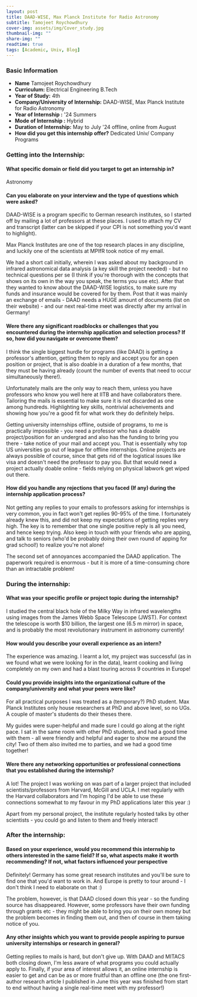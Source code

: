 ```yaml
---
layout: post
title: DAAD-WISE, Max Planck Institute for Radio Astronomy
subtitle: Tamojeet Roychowdhury
cover-img: assets/img/Cover_study.jpg
thumbnail-img: ""
share-img: ""
readtime: true
tags: [Academic, Univ, Blog]
---
```

### Basic Information

- **Name** Tamojeet Roychowdhury
- **Curriculum:** Electrical Engineering B.Tech
- **Year of Study:** 4th
- **Company/University of Internship:** DAAD-WISE, Max Planck Institute for Radio Astronomy
- **Year of Internship :** '24 Summers
- **Mode of Internship :** Hybrid
- **Duration of Internship:** May to July '24 offline, online from August
- **How did you get this internship offer?** Dedicated Univ/ Company Programs

### Getting into the Internship:

#### What specific domain or field did you target to get an internship in?
Astronomy


#### Can you elaborate on your interview and the type of questions which were asked?
DAAD-WISE is a program specific to German research institutes, so I started off by mailing a lot of professors at these places. I used to attach my CV and transcript (latter can be skipped if your CPI is not something you'd want to highlight). 

Max Planck Institutes are one of the top research places in any discipline, and luckily one of the scientists at MPIfR took notice of my email. 

We had a short call initially, wherein I was asked about my background in infrared astronomical data analysis (a key skill the project needed) - but no technical questions per se (I think if you're thorough with the concepts that shows on its own in the way you speak, the terms you use etc). After that they wanted to know about the DAAD-WISE logistics, to make sure my funds and insurance would be covered for by them. Post that it was mainly an exchange of emails - DAAD needs a HUGE amount of documents (list on their website) - and our next real-time meet was directly after my arrival in Germany!

#### Were there any significant roadblocks or challenges that you encountered during the internship application and selection process? If so, how did you navigate or overcome them?
I think the single biggest hurdle for programs (like DAAD) is getting a professor's attention, getting them to reply and accept you for an open position or project, that is also doable in a duration of a few months, that they must be having already (count the number of events that need to occur simultaneously there!).

Unfortunately mails are the only way to reach them, unless you have professors who know you well here at IITB and have collaborators there. Tailoring the mails is essential to make sure it is not discarded as one among hundreds. Highlighting key skills, nontrivial acheivements and showing how you're a good fit for what work they do definitely helps.

Getting university internships offline, outside of programs, to me is practically impossible - you need a professor who has a doable project/position for an undergrad and also has the funding to bring you there - take notice of your mail and accept you. That is essentially why top US universities go out of league for offline internships. Online projects are always possible of course, since that gets rid of the logistical issues like visa and doesn't need the professor to pay you. But that would need a project actually doable online - fields relying on physical labwork get wiped out there.

#### How did you handle any rejections that you faced (If any) during the internship application process?
Not getting any replies to your emails to professors asking for internships is very common, you in fact won't get replies 90-95% of the time. I fortunately already knew this, and did not keep my expectations of getting replies very high. The key is to remember that one single positive reply is all you need, and hence keep trying. Also keep in touch with your friends who are apping, and talk to seniors (who'd be probably doing their own round of apping for grad school!) to realize you're not alone!

The second set of annoyances accompanied the DAAD application. The paperwork required is enormous - but it is more of a time-consuming chore than an intractable problem!

### During the internship:
#### What was your specific profile or project topic during the internship?
I studied the central black hole of the Milky Way in infrared wavelengths using images from the James Webb Space Telescope (JWST). For context the telescope is worth $10 billion, the largest one (6.5 m mirror) in space, and is probably the most revolutionary instrument in astronomy currently!

#### How would you describe your overall experience as an intern?
The experience was amazing. I learnt a lot, my project was successful (as in we found what we were looking for in the data), learnt cooking and living completely on my own and had a blast touring across 9 countries in Europe!

#### Could you provide insights into the organizational culture of the company/university and what your peers were like?
For all practical purposes I was treated as a (temporary?) PhD student. Max Planck Institutes only house researchers at PhD and above level, so no UGs. A couple of master's students do their theses there. 

My guides were super-helpful and made sure I could go along at the right pace. I sat in the same room with other PhD students, and had a good time with them - all were friendly and helpful and eager to show me around the city! Two of them also invited me to parties, and we had a good time together!

#### Were there any networking opportunities or professional connections that you established during the internship?
A lot! The project I was working on was part of a larger project that included scientists/professors from Harvard, McGill and UCLA. I met regularly with the Harvard collaborators and I'm hoping I'd be able to use these connections somewhat to my favour in my PhD applications later this year :)

Apart from my personal project, the institute regularly hosted talks by other scientists - you could go and listen to them and freely interact!

### After the internship:

#### Based on your experience, would you recommend this internship to others interested in the same field? If so, what aspects make it worth recommending? If not, what factors influenced your perspective
Definitely! Germany has some great research institutes and you'll be sure to find one that you'd want to work in. And Europe is pretty to tour around - I don't think I need to elaborate on that :)

The problem, however, is that DAAD closed down this year - so the funding source has disappeared. However, some professors have their own funding through grants etc - they might be able to bring you on their own money but the problem becomes in finding them out, and then of course in them taking notice of you.

#### Any other insights which you want to provide people aspiring to pursue university internships or research in general?
Getting replies to mails is hard, but don't give up. With DAAD and MITACS both closing down, I'm less aware of what programs you could actually apply to. Finally, if your area of interest allows it, an online internship is easier to get and can be as or more fruitful than an offline one (the one first-author research article I published in June this year was finished from start to end without having a single real-time meet with my professor!)